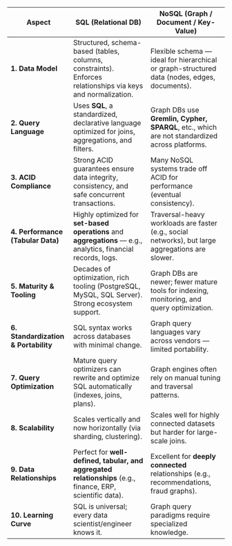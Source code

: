 | **Aspect**                           | **SQL (Relational DB)**                                                                                        | **NoSQL (Graph / Document / Key-Value)**                                                         |
| ------------------------------------ | -------------------------------------------------------------------------------------------------------------- | ------------------------------------------------------------------------------------------------ |
| **1. Data Model**                    | Structured, schema-based (tables, columns, constraints). Enforces relationships via keys and normalization.    | Flexible schema — ideal for hierarchical or graph-structured data (nodes, edges, documents).     |
| **2. Query Language**                | Uses **SQL**, a standardized, declarative language optimized for joins, aggregations, and filters.             | Graph DBs use **Gremlin, Cypher, SPARQL**, etc., which are not standardized across platforms.    |
| **3. ACID Compliance**               | Strong ACID guarantees ensure data integrity, consistency, and safe concurrent transactions.                   | Many NoSQL systems trade off ACID for performance (eventual consistency).                        |
| **4. Performance (Tabular Data)**    | Highly optimized for **set-based operations** and **aggregations** — e.g., analytics, financial records, logs. | Traversal-heavy workloads are faster (e.g., social networks), but large aggregations are slower. |
| **5. Maturity & Tooling**            | Decades of optimization, rich tooling (PostgreSQL, MySQL, SQL Server). Strong ecosystem support.               | Graph DBs are newer; fewer mature tools for indexing, monitoring, and query optimization.        |
| **6. Standardization & Portability** | SQL syntax works across databases with minimal change.                                                         | Graph query languages vary across vendors — limited portability.                                 |
| **7. Query Optimization**            | Mature query optimizers can rewrite and optimize SQL automatically (indexes, joins, plans).                    | Graph engines often rely on manual tuning and traversal patterns.                                |
| **8. Scalability**                   | Scales vertically and now horizontally (via sharding, clustering).                                             | Scales well for highly connected datasets but harder for large-scale joins.                      |
| **9. Data Relationships**            | Perfect for **well-defined, tabular, and aggregated relationships** (e.g., finance, ERP, scientific data).     | Excellent for **deeply connected** relationships (e.g., recommendations, fraud graphs).          |
| **10. Learning Curve**               | SQL is universal; every data scientist/engineer knows it.                                                      | Graph query paradigms require specialized knowledge.                                             |
